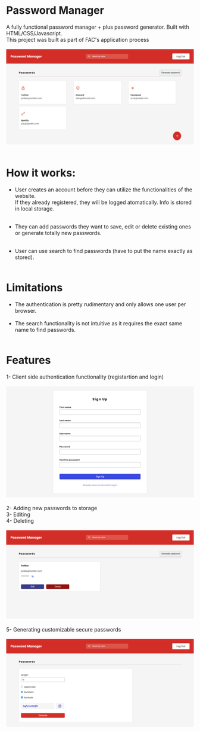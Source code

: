 # Password Manager
A fully functional password manager + plus password generator. Built with HTML/CSS/Javascript.<br />
This project was built as part of FAC's application process <br />
<br />
![Webpage screenshot](https://github.com/zakkariyaa/website/blob/master/images/project7.png)
<br />
<br />

# How it works:
- User creates an account before they can utilize the functionalities of the website.<br />
If they already registered, they will be logged atomatically. Info is stored in local storage.<br /><br />

- They can add passwords they want to save, edit or delete existing ones<br />
or generate totally new passwords.<br /><br />

- User can use search to find passwords (have to put the name exactly as stored).<br /><br />

# Limitations
- The authentication is pretty rudimentary and only allows one user per browser.<br /><br />
- The search functionality is not intuitive as it requires the exact same name to find passwords.<br /><br />

# Features
1- Client side authentication functionality (registartion and login)<br /><br />
![Webpage screenshot](https://github.com/zakkariyaa/website/blob/master/images/registration.png)<br/><br />
2- Adding new passwords to storage<br />
3- Editing<br />
4- Deleting<br />
<br />
![Webpage screenshot](https://github.com/zakkariyaa/website/blob/master/images/edit-delete.png)<br/><br />
5- Generating customizable secure passwords<br /><br />
![Webpage screenshot](https://github.com/zakkariyaa/website/blob/master/images/generate.png)
